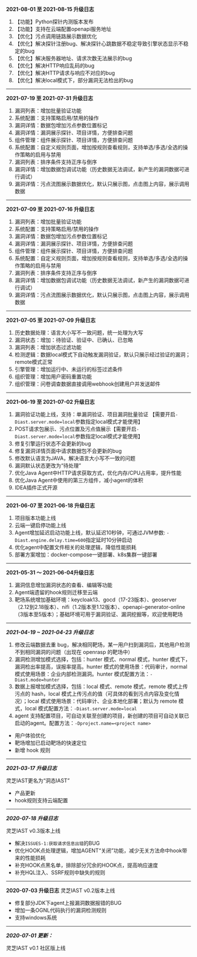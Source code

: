 **2021-08-01 至 2021-08-15 升级日志**

1. 【功能】Python探针内测版本发布
2. 【功能】支持在云端配置openapi服务地址
3. 【优化】污点调用链路展示数据优化
4. 【优化】解决探针注册bug、解决探针心跳数据不稳定导致引擎状态显示不稳定的bug
5. 【优化】解决服务器地址、请求次数无法展示的bug
6. 【优化】解决HTTP响应乱码的bug
7. 【优化】解决HTTP请求与响应不对应的bug
8. 【优化】解决local模式下，部分漏洞无法检出的bug

****

**2021-07-19 至 2021-07-31 升级日志**
1. 漏洞列表：增加批量验证功能
2. 系统配置：支持策略启用/禁用的操作
3. 漏洞详情：数据包增加污点参数位置标记
4. 漏洞详情：漏洞展示探针、项目详情，方便排查问题
5. 组件管理：组件展示探针、项目详情，方便排查问题
6. 系统配置：自定义规则页面，增加按规则查看规则，支持单选/多选/全选的操作策略的启用与禁用
7. 漏洞列表：排序条件支持正序与倒序
8. 漏洞详情：增加数据包调试功能（历史数据无法调试，新产生的漏洞数据可进行调试）
9. 漏洞详情：污点流图展示数据优化，默认只展示图，点击图上内容，展示调用数据

****

**2021-07-09 至 2021-07-16 升级日志**
1. 漏洞列表：增加批量验证功能
2. 系统配置：支持策略启用/禁用的操作
3. 漏洞详情：数据包增加污点参数位置标记
4. 漏洞详情：漏洞展示探针、项目详情，方便排查问题
5. 组件管理：组件展示探针、项目详情，方便排查问题
6. 系统配置：自定义规则页面，增加按规则查看规则，支持单选/多选/全选的操作策略的启用与禁用
7. 漏洞列表：排序条件支持正序与倒序
8. 漏洞详情：增加数据包调试功能（历史数据无法调试，新产生的漏洞数据可进行调试）
9. 漏洞详情：污点流图展示数据优化，默认只展示图，点击图上内容，展示调用数据

****

**2021-07-05 至 2021-07-09 升级日志**
1. 历史数据处理：语言大小写不一致问题，统一处理为大写
2. 漏洞状态：增加：待验证、验证中、已确认、已忽略
3. 漏洞列表：增加状态过滤功能
4. 检测逻辑：数据local模式下自动触发漏洞验证，默认只展示经过验证的漏洞；remote模式正常
5. 引擎管理：增加运行中、未运行的标签过滤条件
6. 组织管理：增加用户密码重置功能
7. 组织管理：问卷调查数据直接调用webhook创建用户并发送邮件

****

**2021-06-19 至 2021-07-02 升级日志**
1. 漏洞验证功能上线，支持：单漏洞验证、项目漏洞批量验证 【需要开启`-Diast.server.mode=local`参数指定local模式才能使用】
2. POST请求包展示、污点位置及污点值展示【需要开启`-Diast.server.mode=local`参数指定local模式才能使用】
3. 修复引擎运行状态不会更新的bug
4. 修复漏洞详情页面中请求数据包不会更新的bug
5. 修改默认语言为JAVA，解决语言大小写不一致的问题
6. 漏洞默认状态更改为“待处理”
7. 优化Java Agent中HTTP请求获取方式，优化内存/CPU占用率，提升性能
8. 优化Java Agent中使用的第三方组件，减小agent的体积
9. IDEA插件正式开源

****

**2021-06-07 至 2021-06-18 升级日志**

1. 项目版本功能上线
2. 云端一键启停功能上线
3. Agent增加延迟启动功能上线，默认延迟10秒钟，可通过JVM参数: `-Diast.engine.delay.time=600`指定延时10分钟启动
4. 优化agent中配置文件相关的处理逻辑，降低性能损耗
5. 部署方案增加：docker-compose一键部署、k8s集群一键部署
****

**2021-05-31 ～ 2021-06-04升级日志**

1. 漏洞信息增加漏洞状态的查看、编辑等功能
2. Agent端遗留的hook规则迁移至云端
3. 靶场系统增加基础环境：keycloak13、gocd（17-23版本）、geoserver（2.12到2.18版本）、nifi（1.2版本至1.12版本）、openapi-generator-online（3版本至5版本）；基础环境可用于漏洞验证、漏洞挖掘等，欢迎使用靶场
****

***2021-04-19 ~ 2021-04-23 升级日志***
1. 修改云端数据去重 bug，解决相同靶场，某一用户扫到漏洞后，其他用户检测不到相同漏洞的问题（出现在 openrasp 的靶场中）
2. 漏洞检测增加模式选择，包括：hunter 模式、normal 模式，hunter 模式下，漏洞检出率提高，误报率提高。hunter 模式的使用场景：代码审计，normal 模式使用场景：企业内部检测漏洞。hunter 模式配置方法：`-Diast.mode=hunter`
3. 数据上报增加模式选择，包括：local 模式、remote 模式，remote 模式上传污点的 hash，local 模式上传污点的值（可具体的看到污点内容及变化情况）；local 模式使用场景：代码审计、企业本地化部署；默认为 remote 模式，local 模式配置方法：`-Diast.server.mode=local`
4. agent 支持配置项目，可自动关联至创建的项目，新创建的项目可自动关联已启动的agent。配置方法：`-Dproject.name=<project name>`
- 用户体验优化
- 靶场增加已启动靶场的快速定位
- 新增 hook 规则
****

***2021-03-17 升级日志***

灵芝IAST更名为“洞态IAST”
- 产品更新
- hook规则支持云端配置
****

***2020-07-18 升级日志***

灵芝IAST v0.3版本上线
- 解决`ISSUES-1:获取请求信息出错`的BUG
- 优化HOOK点处理逻辑，增加AGENT“关闭”功能，减少无关方法命中hook带来的性能损耗
- 补充HOOK点黑名单，排除部分冗余的HOOK点，提高响应速度
- 补充HQL注入、SSRF规则中缺失的规则
****

**2020-07-03 升级日志**
灵芝IAST v0.2版本上线
- 修复部分JDK下agent上报漏洞数据报错的BUG
- 增加一条OGNL代码执行的漏洞检测规则
- 支持windows系统
****
***2020-07-01 更新：***

灵芝IAST v0.1 社区版上线
